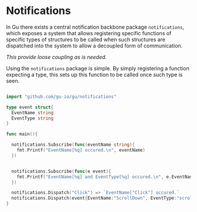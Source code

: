 Notifications
=============

In Gu there exists a central notification backbone package `notifications`, which exposes a system that allows registering specific functions of specific types of structures to be called when such structures are dispatched into the system to allow a decoupled form of communication.

*This provide loose coupling as is needed.*

Using the `notifications` package is simple. By simply registering a function expecting a type, this sets up this function to be called once such type is seen.

```go

import "github.com/gu-io/gu/notifications"

type event struct{
  EventName string
  EventType string
}

func main(){

  notifications.Subscribe(func(eventName string){
    fmt.Printf("EventName[%q] occured.\n", eventName)
  })


  notifications.Subscribe(func(e event){
    fmt.Printf("EventName[%q] and EventType[%q] occured.\n", e.EventName, e.EventType)
  })

  notifications.Dispatch("Click") => `EventName["Click"] occured.`
  notifications.Dispatch(event{EventName:"ScrollDown", EventType:"scroll"}) => `EventName["ScrollDown"] and EventType["scroll"] occured.`
}
```
